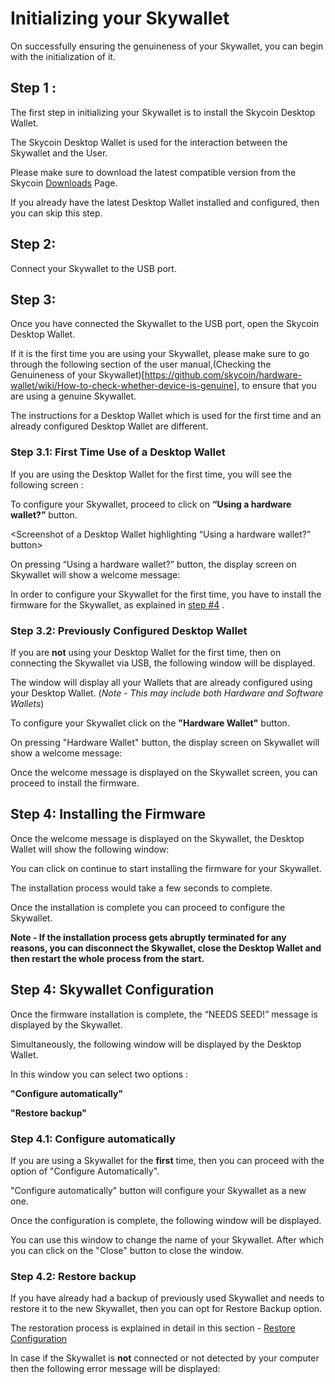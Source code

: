 # Initializing your Skywallet

On successfully ensuring the genuineness of your Skywallet, you can begin with the initialization of it.

## Step 1 :

The first step in initializing your Skywallet is to install the Skycoin Desktop Wallet.

The Skycoin Desktop Wallet is used for the interaction between the Skywallet and the User.

Please make sure to download the latest compatible version from the Skycoin [Downloads](https://www.skycoin.net/downloads/) Page.

<If you are a Linux user then please make sure to run this script>

If you already have the latest Desktop Wallet installed and configured, then you can skip this step.

## Step 2:

Connect your Skywallet to the USB port.

## Step 3:

Once you have connected the Skywallet to the USB port, open the Skycoin Desktop Wallet.

If it is the first time you are using your Skywallet, please make sure to go through the following section of the user manual,(Checking the Genuineness of your Skywallet)[https://github.com/skycoin/hardware-wallet/wiki/How-to-check-whether-device-is-genuine], to ensure that you are using a genuine Skywallet.

The instructions for a Desktop Wallet which is used for the first time and an already configured Desktop Wallet are different.

### Step 3.1: First Time Use of a Desktop Wallet

If you are using the Desktop Wallet for the first time, you will see the following screen :

<Screenshot of a Desktop Wallet which is used for the first time>

To configure your Skywallet, proceed to click on **“Using a hardware wallet?”** button.

<Screenshot of a Desktop Wallet highlighting “Using a hardware wallet?” button>

On pressing “Using a hardware wallet?” button, the display screen on Skywallet will show a welcome message:

<Reusing the Picture showing the Skywallet display with the welcome message>

In order to configure your Skywallet for the first time, you have to install the firmware for the Skywallet, as explained in [step #4](#Step_4) .

### Step 3.2: Previously Configured Desktop Wallet

If you are **not** using your Desktop Wallet for the first time, then on connecting the Skywallet via USB, the following window will be displayed.

<Screenshot of a previously configured Desktop Wallet with other wallets as well>

The window will display all your Wallets that are already configured using your Desktop Wallet. (*Note - This may include both Hardware and Software Wallets*)

To configure your Skywallet click on the **"Hardware Wallet"** button.

<Screenshot highlighting the Hardware wallet button along with the context>

On pressing "Hardware Wallet" button, the display screen on Skywallet will show a welcome message:

<Reusing the Picture showing the Skywallet display with the welcome message>

Once the welcome message is displayed on the Skywallet screen, you can proceed to install the firmware.

## <a name="Step_4"> </a> Step 4: Installing the Firmware

Once the welcome message is displayed on the Skywallet, the Desktop Wallet will show the following window:

<Screenshot of the Desktop Wallet showing the message about the installation of the Firmware>

You can click on continue to start installing the firmware for your Skywallet.

The installation process would take a few seconds to complete. 

Once the installation is complete you can proceed to configure the Skywallet.

**Note - If the installation process gets abruptly terminated for any reasons, you can disconnect the Skywallet, close the Desktop Wallet and then restart the whole process from the start.**

## Step 4: Skywallet Configuration

Once the firmware installation is complete, the “NEEDS SEED!” message is displayed by the Skywallet.

<Reusing the picture of the Skywallet display showing the message Needs seed>

Simultaneously, the following window will be displayed by the Desktop Wallet.

<Screenshot of Desktop Wallet displaying the message of detecting an unconfigured hardware wallet>

In this window you can select two options :

**"Configure automatically"**

**"Restore backup"**

### Step 4.1: Configure automatically

If you are using a Skywallet for the **first** time, then you can proceed with the option of "Configure Automatically".

"Configure automatically" button will configure your Skywallet as a new one.

Once the configuration is complete, the following window will be displayed.

<Screenshot of the configuration process completion>

You can use this window to change the name of your Skywallet. After which you can click on the "Close" button to close the window.

<Screenshot of a changed Skywallet name>

### Step 4.2: Restore backup

If you have already had a backup of previously used Skywallet and needs to restore it to the new Skywallet, then you can opt for Restore Backup option.

The restoration process is explained in detail in this section - [Restore Configuration](https://github.com/skycoin/hardware-wallet/wiki/Restore-configuration)

In case if the Skywallet is **not** connected or not detected by your computer then the following error message will be displayed:

<Screenshot of the error message showing no Skywallet detected.>
